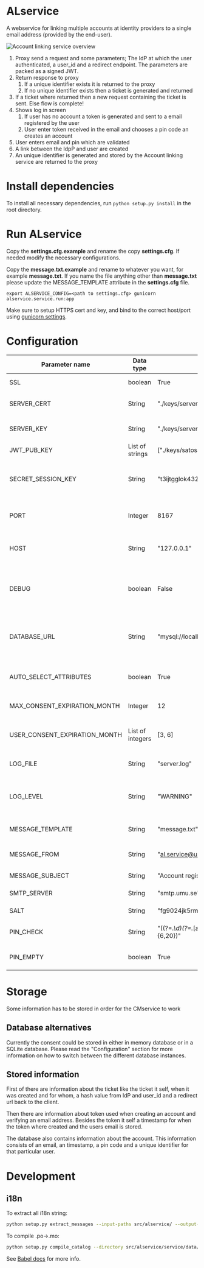 # ALservice

A webservice for linking multiple accounts at identity providers to a single email address (provided
 by the end-user).

![](images/ALservice.png "Account linking service overview")

1. Proxy send a request and some parameters; The IdP at which the user authenticated, a user_id 
and a redirect endpoint. The parameters are packed as a signed JWT.
1. Return response to proxy
    1. If a unique identifier exists it is returned to the proxy 
    1. If no unique identifier exists then a ticket is generated and returned
1. If a ticket where returned then a new request containing the ticket is sent. Else flow is complete!
1. Shows log in screen 
    1. If user has no account a token is generated and sent to a email registered by the user
    1. User enter token received in the email and chooses a pin code an creates an account
1. User enters email and pin which are validated
1. A link between the IdpP and user are created
1. An unique identifier is generated and stored by the Account linking service are returned to the 
proxy

# Install dependencies
To install all necessary dependencies, run `python setup.py install` in the root directory.


# Run ALservice 
Copy the **settings.cfg.example** and rename the copy **settings.cfg**. If needed modify the 
necessary configurations. 

Copy the **message.txt.example** and rename to whatever you want, for example **message.txt**. 
If you name the file anything other than **message.txt** please update the MESSAGE_TEMPLATE attribute
in the **settings.cfg** file.

```shell
export ALSERVICE_CONFIG=<path to settings.cfg> gunicorn alservice.service.run:app
```

Make sure to setup HTTPS cert and key, and bind to the correct host/port using
[gunicorn settings](http://docs.gunicorn.org/en/latest/settings.html).

# Configuration
| Parameter name | Data type | Example value | Description |
| -------------- | --------- | ------------- | ----------- |
| SSL | boolean | True | Should the server use https or not |
| SERVER_CERT | String | "./keys/server.crt" | The path to the certificate file used by SSL comunication |
| SERVER_KEY | String | "./keys/server.key" | The path to the key file used by SSL comunication |
| JWT_PUB_KEY | List of strings | ["./keys/satosa.pub"] | A list of signature verification keys |
| SECRET_SESSION_KEY | String | "t3ijtgglok432jtgerfd" | A random value used by cryptographic components to for example to sign the session cookie |
| PORT | Integer | 8167 | Port on which the ALservice should start if running the dev server in `run.py` |
| HOST | String | "127.0.0.1" | The IP-address on which the ALservice should run if running the dev server in `run.py` |
| DEBUG | boolean | False | Turn on or off the Flask servers internal debugging, should be turned off to ensure that all log information get stored in the log file |
| DATABASE_URL | String | "mysql://localhost:3306/test" | URL to SQLite/MySQL/Postgres database, if not supplied an in-memory SQLite database will be used |
| AUTO_SELECT_ATTRIBUTES | boolean | True | Specifies if all the attributes in the GUI should be selected or not |
| MAX_CONSENT_EXPIRATION_MONTH | Integer | 12 | The maximum numbers of months a consent could be valid |
| USER_CONSENT_EXPIRATION_MONTH | List of integers | [3, 6] | A list of alternatives for how many months a user wants to give consent |
| LOG_FILE | String | "server.log" | A path to the log file, if none exists it will be created |
| LOG_LEVEL | String | "WARNING" | Which logging level the application should use. Possible values: INFO, DEBUG, WARNING, ERROR and CRITICAL |
| MESSAGE_TEMPLATE | String | "message.txt" | This is a path to the email message template file |
| MESSAGE_FROM | String | "al.service@umu.se" | Email sender address which is used in email verification email |
| MESSAGE_SUBJECT | String | "Account registration" | Email verification message subject  |
| SMTP_SERVER | String | "smtp.umu.se" | SMTP server to use when sending email |
| SALT | String | "fg9024jk5rmfdsvp0upASDIOPUmfadsf0qw3" | Salt is used when hash different values |
| PIN_CHECK | String | "((?=.*\d)(?=.*[a-z])(?=.*[A-Z])(?=.*[@#$%]).{6,20})" | Regular expression which the pin codes needs to follow |
| PIN_EMPTY | boolean | True | If true the user does not need to enter a pin at registration |


# Storage
Some information has to be stored in order for the CMservice to work

## Database alternatives
Currently the consent could be stored in either in memory database or in a  SQLite database. 
Please read the "Configuration" section for more information on how to switch between the 
different database instances.

## Stored information 
First of there are information about the ticket like the ticket it self, when it was created and 
for whom, a hash value from IdP and user_id and a redirect url back to the client.

Then there are information about token used when creating an account and verifying an email address.
Besides the token it self a timestamp for when the token where created and the users email is stored.

The database also contains information about the account. This information consists of an email, an 
timestamp, a pin code and a unique identifier for that particular user.


# Development

## i18n

To extract all i18n string:

```bash
python setup.py extract_messages --input-paths src/alservice/ --output-file src/alservice/service/data/i18n/messages.pot
```

To compile .po->.mo:

```bash
python setup.py compile_catalog --directory src/alservice/service/data/i18n/locales/
```


See [Babel docs](http://babel.pocoo.org/en/latest/setup.html) for more info.